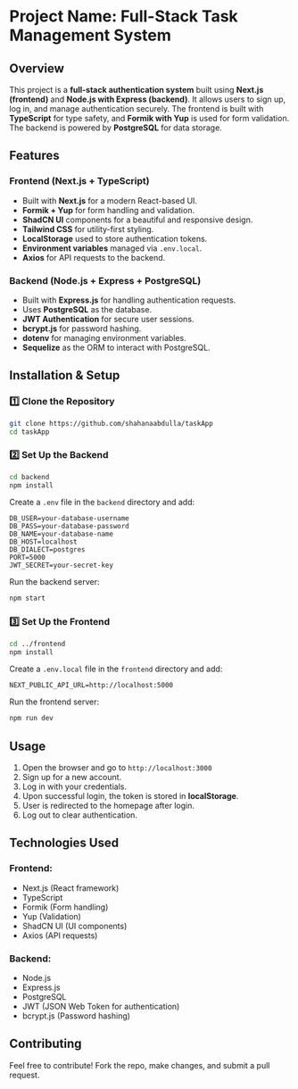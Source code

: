 
# Project Name: Full-Stack Task Management System

## Overview
This project is a **full-stack authentication system** built using **Next.js (frontend)** and **Node.js with Express (backend)**. It allows users to sign up, log in, and manage authentication securely. The frontend is built with **TypeScript** for type safety, and **Formik with Yup** is used for form validation. The backend is powered by **PostgreSQL** for data storage.

## Features
### **Frontend (Next.js + TypeScript)**
- Built with **Next.js** for a modern React-based UI.
- **Formik + Yup** for form handling and validation.
- **ShadCN UI** components for a beautiful and responsive design.
- **Tailwind CSS** for utility-first styling.
- **LocalStorage** used to store authentication tokens.
- **Environment variables** managed via `.env.local`.
- **Axios** for API requests to the backend.

### **Backend (Node.js + Express + PostgreSQL)**
- Built with **Express.js** for handling authentication requests.
- Uses **PostgreSQL** as the database.
- **JWT Authentication** for secure user sessions.
- **bcrypt.js** for password hashing.
- **dotenv** for managing environment variables.
- **Sequelize** as the ORM to interact with PostgreSQL.

## Installation & Setup
### **1️⃣ Clone the Repository**
```bash
git clone https://github.com/shahanaabdulla/taskApp
cd taskApp
```

### **2️⃣ Set Up the Backend**
```bash
cd backend
npm install
```
Create a `.env` file in the `backend` directory and add:
```
DB_USER=your-database-username
DB_PASS=your-database-password
DB_NAME=your-database-name
DB_HOST=localhost
DB_DIALECT=postgres
PORT=5000
JWT_SECRET=your-secret-key

```
Run the backend server:
```bash
npm start
```

### **3️⃣ Set Up the Frontend**
```bash
cd ../frontend
npm install
```
Create a `.env.local` file in the `frontend` directory and add:
```
NEXT_PUBLIC_API_URL=http://localhost:5000
```
Run the frontend server:
```bash
npm run dev
```

## **Usage**
1. Open the browser and go to `http://localhost:3000`
2. Sign up for a new account.
3. Log in with your credentials.
4. Upon successful login, the token is stored in **localStorage**.
5. User is redirected to the homepage after login.
6. Log out to clear authentication.

## **Technologies Used**
### **Frontend:**
- Next.js (React framework)
- TypeScript
- Formik (Form handling)
- Yup (Validation)
- ShadCN UI (UI components)
- Axios (API requests)

### **Backend:**
- Node.js
- Express.js
- PostgreSQL
- JWT (JSON Web Token for authentication)
- bcrypt.js (Password hashing)


## **Contributing**
Feel free to contribute! Fork the repo, make changes, and submit a pull request.


